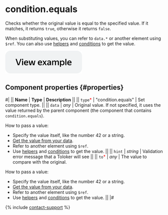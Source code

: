 # condition.equals

Checks whether the original value is equal to the specified value. If it matches, it returns `true`, otherwise it returns `false`.

When substituting values, you can refer to `data.*` or another element using `$ref`. You can also use [helpers](helpers.md) and [conditions](conditions.md) to get the value.

[![View example in the sandbox](../_images/buttons/view-example.svg)](https://ya.cc/t/2RjfdQbt3tz7xo)

## Component properties {#properties}

#|
|| **Name** | **Type** | **Description** ||
|| `type`<span style="color: red">\*</span> | "condition.equals" | Set component type. ||
|| `data` | _any_ | Original value. If not specified, it uses the value returned by the parent component (the component that contains `condition.equals`).

How to pass a value:

- Specify the value itself, like the number 42 or a string.
- [Get the value from your data](../operations/work-with-data.md).
- Refer to another element using `$ref`.
- Use [helpers](helpers.md) and [conditions](conditions.md) to get the value. ||
  || `hint` | _string_ | Validation error message that a Toloker will see ||
  || `to`<span style="color: red">\*</span> | _any_ | The value to compare with the original.

How to pass a value:

- Specify the value itself, like the number 42 or a string.
- [Get the value from your data](../operations/work-with-data.md).
- Refer to another element using `$ref`.
- Use [helpers](helpers.md) and [conditions](conditions.md) to get the value. ||
  |#

{% include [contact-support](../_includes/contact-support.md) %}
